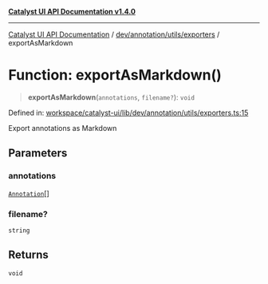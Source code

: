 [**Catalyst UI API Documentation v1.4.0**](../../../../../README.md)

---

[Catalyst UI API Documentation](../../../../../README.md) / [dev/annotation/utils/exporters](../README.md) / exportAsMarkdown

# Function: exportAsMarkdown()

> **exportAsMarkdown**(`annotations`, `filename?`): `void`

Defined in: [workspace/catalyst-ui/lib/dev/annotation/utils/exporters.ts:15](https://github.com/TheBranchDriftCatalyst/catalyst-ui/blob/main/lib/dev/annotation/utils/exporters.ts#L15)

Export annotations as Markdown

## Parameters

### annotations

[`Annotation`](../../../../context/AnnotationContext/interfaces/Annotation.md)[]

### filename?

`string`

## Returns

`void`
